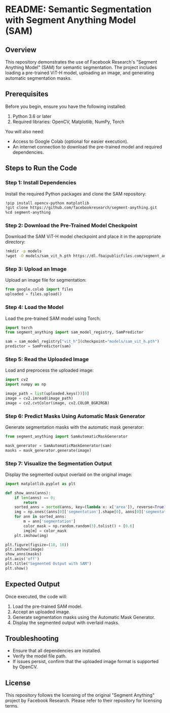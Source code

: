 # README: Semantic Segmentation with Segment Anything Model (SAM)

## Overview
This repository demonstrates the use of Facebook Research's "Segment Anything Model" (SAM) for semantic segmentation. The project includes loading a pre-trained ViT-H model, uploading an image, and generating automatic segmentation masks.

## Prerequisites
Before you begin, ensure you have the following installed:

1. Python 3.6 or later
2. Required libraries: OpenCV, Matplotlib, NumPy, Torch

You will also need:
- Access to Google Colab (optional for easier execution).
- An internet connection to download the pre-trained model and required dependencies.

## Steps to Run the Code

### Step 1: Install Dependencies
Install the required Python packages and clone the SAM repository:

```bash
!pip install opencv-python matplotlib
!git clone https://github.com/facebookresearch/segment-anything.git
%cd segment-anything
```

### Step 2: Download the Pre-Trained Model Checkpoint
Download the SAM ViT-H model checkpoint and place it in the appropriate directory:

```bash
!mkdir -p models
!wget -O models/sam_vit_h.pth https://dl.fbaipublicfiles.com/segment_anything/sam_vit_h_4b8939.pth
```

### Step 3: Upload an Image
Upload an image file for segmentation:

```python
from google.colab import files
uploaded = files.upload()
```

### Step 4: Load the Model
Load the pre-trained SAM model using Torch:

```python
import torch
from segment_anything import sam_model_registry, SamPredictor

sam = sam_model_registry["vit_h"](checkpoint="models/sam_vit_h.pth")
predictor = SamPredictor(sam)
```

### Step 5: Read the Uploaded Image
Load and preprocess the uploaded image:

```python
import cv2
import numpy as np

image_path = list(uploaded.keys())[0]
image = cv2.imread(image_path)
image = cv2.cvtColor(image, cv2.COLOR_BGR2RGB)
```

### Step 6: Predict Masks Using Automatic Mask Generator
Generate segmentation masks with the automatic mask generator:

```python
from segment_anything import SamAutomaticMaskGenerator

mask_generator = SamAutomaticMaskGenerator(sam)
masks = mask_generator.generate(image)
```

### Step 7: Visualize the Segmentation Output
Display the segmented output overlaid on the original image:

```python
import matplotlib.pyplot as plt

def show_anns(anns):
    if len(anns) == 0:
        return
    sorted_anns = sorted(anns, key=(lambda x: x['area']), reverse=True)
    img = np.ones((anns[0]['segmentation'].shape[0], anns[0]['segmentation'].shape[1], 4))
    for ann in sorted_anns:
        m = ann['segmentation']
        color_mask = np.random.random(3).tolist() + [0.6]
        img[m] = color_mask
    plt.imshow(img)

plt.figure(figsize=(10, 10))
plt.imshow(image)
show_anns(masks)
plt.axis('off')
plt.title("Segmented Output with SAM")
plt.show()
```

## Expected Output
Once executed, the code will:
1. Load the pre-trained SAM model.
2. Accept an uploaded image.
3. Generate segmentation masks using the Automatic Mask Generator.
4. Display the segmented output with overlaid masks.

## Troubleshooting
- Ensure that all dependencies are installed.
- Verify the model file path.
- If issues persist, confirm that the uploaded image format is supported by OpenCV.

## License
This repository follows the licensing of the original "Segment Anything" project by Facebook Research. Please refer to their repository for licensing terms.
